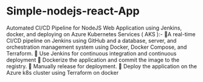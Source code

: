 # Simple-nodejs-react-App
Automated CI/CD Pipeline for NodeJS Web Application using Jenkins, docker, and deploying on Azure Kubernetes Services ( AKS ):-
📑A real-time CI/CD pipeline on Jenkins using GitHub and a database, server, and orchestration management system using Docker, Docker Compose, and Terraform.
📑 Use Jenkins for continuous integration and continuous deployment
📑 Dockerize the application and commit the image to the registry.
📑 Manually release for deployment.
📑 Deploy the application on the Azure k8s cluster using Terraform on docker 
